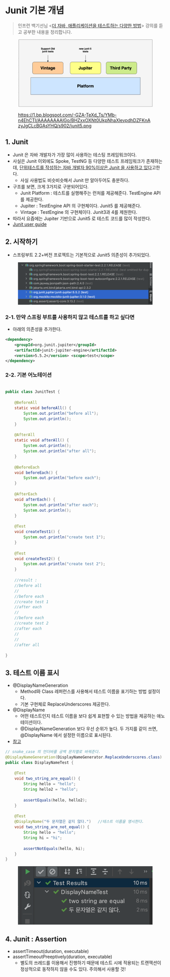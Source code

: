 # Junit 기본 개념

> 인프런 백기선님 <[더 자바, 애플리케이션을 테스트하는 다양한 방법](https://www.inflearn.com/course/the-java-application-test)> 강의를 듣고 공부한 내용을 정리합니다.&#x20;

<figure><img src="../../.gitbook/assets/image (10) (1).png" alt=""><figcaption><p><a href="https://1.bp.blogspot.com/-GZA-TeXd_Ts/YMb-n4EhCTI/AAAAAAAAlGo/BHZxxOXNt0UkpNhaXlevpdhDZFKnAzyJgCLcBGAsYHQ/s902/junit5.png">https://1.bp.blogspot.com/-GZA-TeXd_Ts/YMb-n4EhCTI/AAAAAAAAlGo/BHZxxOXNt0UkpNhaXlevpdhDZFKnAzyJgCLcBGAsYHQ/s902/junit5.png</a></p></figcaption></figure>

## 1. Junit

* Junit 은 자바 개발자가 가장 많이 사용하는 테스팅 프레임워크이다.&#x20;
* 사실은 Junit 이외에도 Spoke, TestNG 등 다양한 테스트 프레임워크가 존재하는데, [단위테스트를 작성하는 자바 개발자 90%이상은 Junit 을 사용하고 있다](https://www.jetbrains.com/lp/devecosystem-2019/java/)고한다.&#x20;
  * 사실 사용법도 비슷비슷해서 Junit 만 알아두어도 충분하다.&#x20;
* 구조를 보면, 크게 3가지로 구분되어있다.&#x20;
  * Junit Platform : 테스트를 실행해주는 런처를 제공해준다. TestEngine API 를 제공한다.&#x20;
  * Jupiter : TestEngine API 의 구현체이다. Junit5 를 제공해준다.&#x20;
  * Vintage : TestEngine 의 구현체이다. Junit3과 4를 제원한다.&#x20;
* 따라서 요즘에는 Jupiter 기반으로 Junit5 로 테스트 코드를 많이 작성한다.&#x20;
* [Junit user guide](https://junit.org/junit5/docs/current/user-guide/)

## 2. 시작하기&#x20;

* 스프링부트 2.2+버전 프로젝트는 기본적으로 Junit5 의존성이 추가되었다.&#x20;

<figure><img src="../../.gitbook/assets/image (59).png" alt=""><figcaption></figcaption></figure>

### 2-1. 만약 스프링 부트를 사용하지 않고 테스트를 하고 싶다면&#x20;

* 아래의 의존성을 추가한다.&#x20;

```xml
<dependency> 
    <groupId>org.junit.jupiter</groupId> 
    <artifactId>junit-jupiter-engine</artifactId> 
    <version>5.5.2</version> <scope>test</scope>
</dependency>
```

### 2-2. 기본 어노테이션&#x20;

```java

public class JunitTest {

    @BeforeAll
    static void beforeAll() {
        System.out.println("before all");
        System.out.println();
    }

    @AfterAll
    static void afterAll() {
        System.out.println();
        System.out.println("after all");
    }

    @BeforeEach
    void beforeEach() {
        System.out.println("before each");
    }

    @AfterEach
    void afterEach() {
        System.out.println("after each");
        System.out.println();
    }

    @Test
    void createTest1() {
        System.out.println("create test 1");
    }

    @Test
    void createTest2() {
        System.out.println("create test 2");
    }

    //result : 
    //before all
    //
    //before each
    //create test 1
    //after each
    //
    //before each
    //create test 2
    //after each
    //
    //
    //after all

}
```

## 3. 테스트 이름 표시&#x20;

* @DisplayNameGeneration
  * Method와 Class 레퍼런스를 사용해서 테스트 이름을 표기하는 방법 설정이다.&#x20;
  * 기본 구현체로 ReplaceUnderscores 제공한다.&#x20;
* @DisplayName
  * 어떤 테스트인지 테스트 이름을 보다 쉽게 표현할 수 있는 방법을 제공하는 애노테이션이다.&#x20;
  * @DisplayNameGeneration 보다 우선 순위가 높다. 두 가지를 같이 쓰면, @DisplayName 에서 설정한 이름으로 표시된다.&#x20;
* [참고](https://junit.org/junit5/docs/current/user-guide/#writing-tests-display-names)

```java
// snake_case 의 언더바를 공백 문자열로 바꿔준다.  
@DisplayNameGeneration(DisplayNameGenerator.ReplaceUnderscores.class)
public class DisplayNameTest {

    @Test
    void two_string_are_equal() {
        String hello = "hello";
        String hello2 = "hello";

        assertEquals(hello, hello2);
    }

    @Test
    @DisplayName("두 문자열은 같지 않다.")   //테스트 이름을 명시한다. 
    void two_string_are_not_equal() {
        String hello = "hello";
        String hi = "hi";

        assertNotEquals(hello, hi);
    }
}
```

<figure><img src="../../.gitbook/assets/image (4).png" alt=""><figcaption></figcaption></figure>

## 4. Junit : Assertion&#x20;

* assertTimeout(duration, executable)
* assertTimeoutPreeptively(duration, executable)
  * 별도의 쓰레드를 이용해서 진행하기 때문에 테스트 시에 적용되는 트랜잭션이 정상적으로 동작하지 않을 수도 있다. 주의해서 사용할 것!  &#x20;
